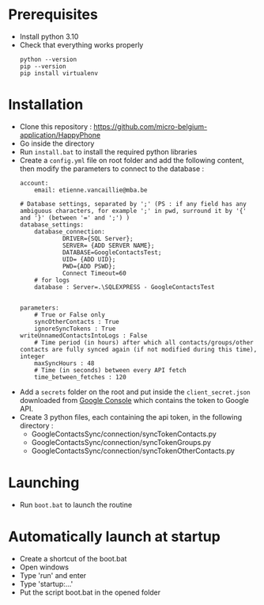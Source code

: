 # Prerequisites
- Install python 3.10
- Check that everything works properly
    ```
    python --version
    pip --version
	pip install virtualenv
    ```

# Installation
- Clone this repository : https://github.com/micro-belgium-application/HappyPhone
- Go inside the directory  
- Run `install.bat` to install the required python libraries
- Create a `config.yml` file on root folder and add the following content, then modify the parameters to connect to the database :
    ```
    account: 
        email: etienne.vancaillie@mba.be

    # Database settings, separated by ';' (PS : if any field has any ambiguous characters, for example ';' in pwd, surround it by '{' and '}' (between '=' and ';') )
    database_settings:
        database_connection:
                DRIVER={SQL Server};
                SERVER= {ADD SERVER NAME};
                DATABASE=GoogleContactsTest;
                UID= {ADD UID};
                PWD={ADD PSWD};
                Connect Timeout=60
        # for logs
        database : Server=.\SQLEXPRESS - GoogleContactsTest
    
    
    parameters:
        # True or False only   
        syncOtherContacts : True
        ignoreSyncTokens : True
	writeUnnamedContactsIntoLogs : False
        # Time period (in hours) after which all contacts/groups/other contacts are fully synced again (if not modified during this time), integer
        maxSyncHours : 48
        # Time (in seconds) between every API fetch
        time_between_fetches : 120
    ```
- Add a `secrets` folder on the root and put inside the `client_secret.json` downloaded from [Google Console](https://console.cloud.google.com/) which contains the token to Google API.
- Create 3 python files, each containing the api token, in the following directory :
    - GoogleContactsSync/connection/syncTokenContacts.py
    - GoogleContactsSync/connection/syncTokenGroups.py
    - GoogleContactsSync/connection/syncTokenOtherContacts.py

# Launching 
- Run `boot.bat` to launch the routine

# Automatically launch at startup

- Create a shortcut of the boot.bat
- Open windows
- Type 'run' and enter 
- Type 'startup:...'
- Put the script boot.bat in the opened folder
